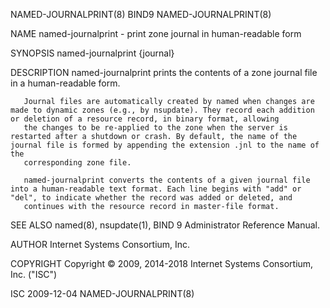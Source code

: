 NAMED-JOURNALPRINT(8)                                                                               BIND9                                                                               NAMED-JOURNALPRINT(8)



NAME
       named-journalprint - print zone journal in human-readable form

SYNOPSIS
       named-journalprint {journal}

DESCRIPTION
       named-journalprint prints the contents of a zone journal file in a human-readable form.

       Journal files are automatically created by named when changes are made to dynamic zones (e.g., by nsupdate). They record each addition or deletion of a resource record, in binary format, allowing
       the changes to be re-applied to the zone when the server is restarted after a shutdown or crash. By default, the name of the journal file is formed by appending the extension .jnl to the name of the
       corresponding zone file.

       named-journalprint converts the contents of a given journal file into a human-readable text format. Each line begins with "add" or "del", to indicate whether the record was added or deleted, and
       continues with the resource record in master-file format.

SEE ALSO
       named(8), nsupdate(1), BIND 9 Administrator Reference Manual.

AUTHOR
       Internet Systems Consortium, Inc.

COPYRIGHT
       Copyright © 2009, 2014-2018 Internet Systems Consortium, Inc. ("ISC")



ISC                                                                                               2009-12-04                                                                            NAMED-JOURNALPRINT(8)
